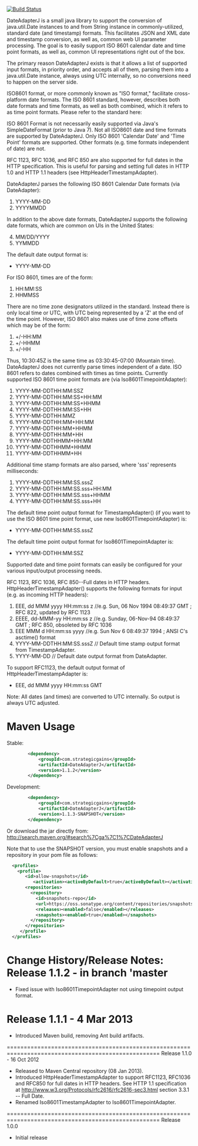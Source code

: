[![Build Status](https://buildhive.cloudbees.com/job/tfredrich/job/DateAdapterJ/badge/icon)](https://buildhive.cloudbees.com/job/tfredrich/job/DateAdapterJ/)

DateAdapterJ is a small java library to support the conversion of java.util.Date instances
to and from String instance in commonly-utilized, standard date (and timestamp) formats.
This facilitates JSON and XML date and timestamp conversion, as well as, common web UI
parameter processing.   The goal is to easily support ISO 8601 calendar date and time
point formats, as well as, common UI representations right out of the box.

The primary reason DateAdapterJ exists is that it allows a list of supported input formats,
in priority order, and accepts all of them, parsing them into a java.util.Date instance,
always using UTC internally, so no conversions need to happen on the server side.

ISO8601 format, or more commonly known as "ISO format," facilitate cross-platform date
formats.  The ISO 8601 standard, however, describes both date formats and time formats, as
well as both combined, which it refers to as time point formats.  Please refer to the
standard here: 

ISO 8601 Format is not necessarily easily supported via Java's SimpleDateFormat (prior to 
Java 7).
Not all ISO8601 date and time formats are supported by DateAdapterJ.  Only ISO 8601
'Calendar Date' and 'Time Point' formats are supported.  Other formats (e.g. time formats
independent of date) are not.

RFC 1123, RFC 1036, and RFC 850 are also supported for full dates in the HTTP
specification.  This is useful for parsing and setting full dates in HTTP 1.0 and HTTP
1.1 headers (see HttpHeaderTimestampAdapter).

DateAdapterJ parses the following ISO 8601 Calendar Date formats (via DateAdapter):

1. YYYY-MM-DD
2. YYYYMMDD

In addition to the above date formats, DateAdapterJ supports the following date formats,
which are common on UIs in the United States:

4. MM/DD/YYYY
5. YYMMDD

The default date output format is:

* YYYY-MM-DD

For ISO 8601, times are of the form:

1. HH:MM:SS
2. HHMMSS

There are no time zone designators utilized in the standard.  Instead there is only local
time or UTC, with UTC being represented by a 'Z' at the end of the time point.  However,
ISO 8601 also makes use of time zone offsets which may be of the form:

1. +/-HH:MM
2. +/-HHMM
3. +/-HH

Thus, 10:30:45Z is the same time as 03:30:45-07:00 (Mountain time).  DateAdapterJ does
not currently parse times independent of a date.  ISO 8601 refers to dates combined with
times as time points. Currently supported ISO 8601 time point formats are
(via Iso8601TimepointAdapter):

1.  YYYY-MM-DDTHH:MM:SSZ
2.  YYYY-MM-DDTHH:MM:SS+HH:MM
3.  YYYY-MM-DDTHH:MM:SS+HHMM
4.  YYYY-MM-DDTHH:MM:SS+HH
5.  YYYY-MM-DDTHH:MMZ
6.  YYYY-MM-DDTHH:MM+HH:MM
7.  YYYY-MM-DDTHH:MM+HHMM
8.  YYYY-MM-DDTHH:MM+HH
9.  YYYY-MM-DDTHHMM+HH:MM
10. YYYY-MM-DDTHHMM+HHMM
11. YYYY-MM-DDTHHMM+HH

Additional time stamp formats are also parsed, where 'sss' represents milliseconds:

1. YYYY-MM-DDTHH:MM:SS.sssZ
2. YYYY-MM-DDTHH:MM:SS.sss+HH:MM
3. YYYY-MM-DDTHH:MM:SS.sss+HHMM
4. YYYY-MM-DDTHH:MM:SS.sss+HH

The default time point output format for TimestampAdapter() (if you want to use the ISO
8601 time point format, use new Iso8601TimepointAdapter) is:

* YYYY-MM-DDTHH:MM:SS.sssZ

The default time point output format for Iso8601TimepointAdapter is:

* YYYY-MM-DDTHH:MM:SSZ

Supported date and time point formats can easily be configured for your various
input/output processing needs.

RFC 1123, RFC 1036, RFC 850--Full dates in HTTP headers.  HttpHeaderTimestampAdapter()
supports the following formats for input (e.g. as incoming HTTP headers):

1. EEE, dd MMM yyyy HH:mm:ss z	//e.g. Sun, 06 Nov 1994 08:49:37 GMT ; RFC 822, updated by RFC 1123
2. EEEE, dd-MMM-yy HH:mm:ss z	//e.g. Sunday, 06-Nov-94 08:49:37 GMT ; RFC 850, obsoleted by RFC 1036
3. EEE MMM d HH:mm:ss yyyy		//e.g. Sun Nov  6 08:49:37 1994 ; ANSI C's asctime() format
4. YYYY-MM-DDTHH:MM:SS.sssZ		// Default time stamp output format from TimestampAdapter.
5. YYYY-MM-DD					// Default date output format from DateAdapter.

To support RFC1123, the default output format of HttpHeaderTimestampAdapter is:

* EEE, dd MMM yyyy HH:mm:ss GMT 

Note: All dates (and times) are converted to UTC internally.  So output is always UTC adjusted.

Maven Usage
===========
Stable:
```xml
		<dependency>
			<groupId>com.strategicgains</groupId>
			<artifactId>DateAdapterJ</artifactId>
			<version>1.1.2</version>
		</dependency>
```
Development:
```xml
		<dependency>
			<groupId>com.strategicgains</groupId>
			<artifactId>DateAdapterJ</artifactId>
			<version>1.1.3-SNAPSHOT</version>
		</dependency>
```
Or download the jar directly from: 
http://search.maven.org/#search%7Cga%7C1%7CDateAdapterJ

Note that to use the SNAPSHOT version, you must enable snapshots and a repository in your pom file as follows:
```xml
  <profiles>
    <profile>
       <id>allow-snapshots</id>
          <activation><activeByDefault>true</activeByDefault></activation>
       <repositories>
         <repository>
           <id>snapshots-repo</id>
           <url>https://oss.sonatype.org/content/repositories/snapshots</url>
           <releases><enabled>false</enabled></releases>
           <snapshots><enabled>true</enabled></snapshots>
         </repository>
       </repositories>
     </profile>
  </profiles>
```

Change History/Release Notes:
Release 1.1.2 - in branch 'master
===================================================================================================
* Fixed issue with Iso8601TimepointAdapter not using timepoint output format.

Release 1.1.1 - 4 Mar 2013
===================================================================================================
* Introduced Maven build, removing Ant build artifacts.

===================================================================================================
Release 1.1.0 - 16 Oct 2012
* Released to Maven Central repository (08 Jan 2013).
* Introduced HttpHeaderTimestampAdapter to support RFC1123, RFC1036 and RFC850 for full dates in
  HTTP headers.  See HTTP 1.1 specification at http://www.w3.org/Protocols/rfc2616/rfc2616-sec3.html
  section 3.3.1 -- Full Date.
* Renamed Iso8601TimestampAdapter to Iso8601TimepointAdapter.

===================================================================================================
Release 1.0.0
* Initial release
